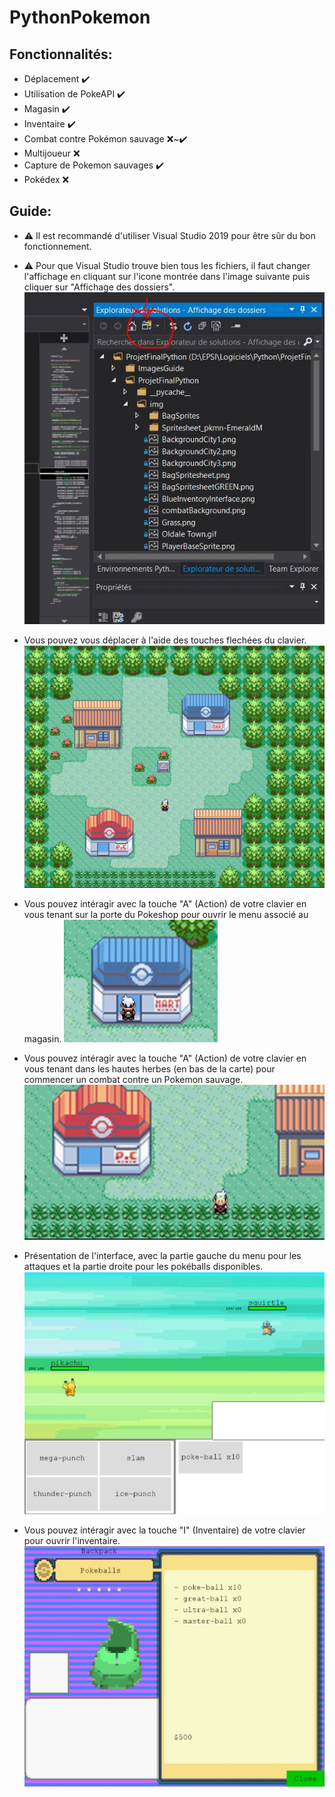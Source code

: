 # PythonPokemon

## Fonctionnalités:
* Déplacement ✔️
* Utilisation de PokeAPI ✔️
* Magasin ✔️
* Inventaire ✔️
* Combat contre Pokémon sauvage ❌~✔️
* Multijoueur ❌
* Capture de Pokemon sauvages ✔️
* Pokédex ❌

## Guide:
- ⚠️ Il est recommandé d'utiliser Visual Studio 2019 pour être sûr du bon fonctionnement.

- ⚠️ Pour que Visual Studio trouve bien tous les fichiers, il faut changer l'affichage en cliquant sur l'icone montrée dans l'image suivante puis cliquer sur "Affichage des dossiers".
![Icone à cliquer](https://github.com/WilMont/PythonPokemon/blob/master/ImagesGuide/guideFichiers.JPG)


- Vous pouvez vous déplacer à l'aide des touches flechées du clavier.
![Deplacements](https://github.com/WilMont/PythonPokemon/blob/master/ImagesGuide/Deplacements.JPG)


- Vous pouvez intéragir avec la touche "A" (Action) de votre clavier en vous tenant sur la porte du Pokeshop pour ouvrir le menu associé au magasin.
![Interagir avec le magasin](https://github.com/WilMont/PythonPokemon/blob/master/ImagesGuide/Magasin.JPG)


- Vous pouvez intéragir avec la touche "A" (Action) de votre clavier en vous tenant dans les hautes herbes (en bas de la carte) pour commencer un combat contre un Pokemon sauvage.
![Commencer un combat](https://github.com/WilMont/PythonPokemon/blob/master/ImagesGuide/RecherchePokemon.JPG)


- Présentation de l'interface, avec la partie gauche du menu pour les attaques et la partie droite pour les pokéballs disponibles.
![Combattre ou capturer un Pokemon](https://github.com/WilMont/PythonPokemon/blob/master/ImagesGuide/Combat.JPG)


- Vous pouvez intéragir avec la touche "I" (Inventaire) de votre clavier pour ouvrir l'inventaire.
![Inventaire](https://github.com/WilMont/PythonPokemon/blob/master/ImagesGuide/Inventaire.JPG)
